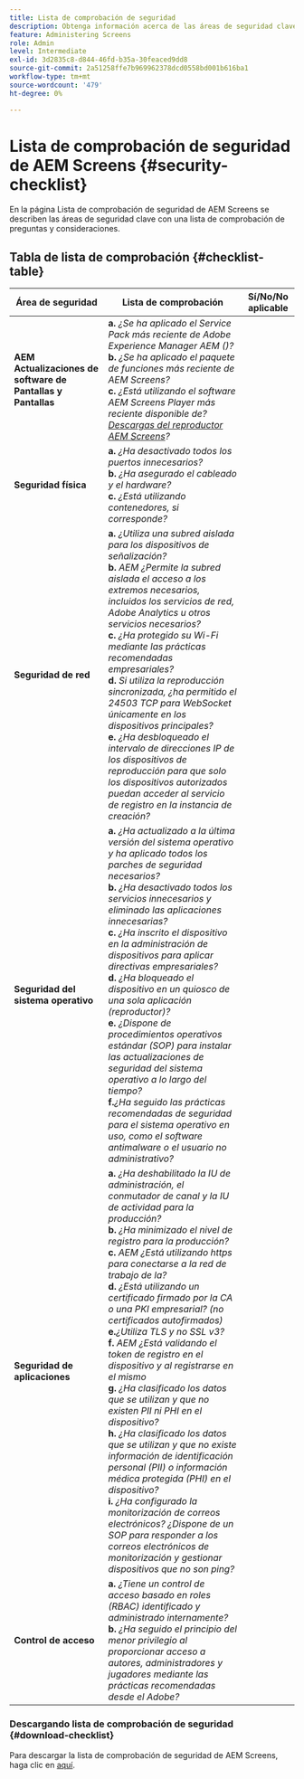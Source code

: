 ```yaml
---
title: Lista de comprobación de seguridad
description: Obtenga información acerca de las áreas de seguridad clave de AEM Screens con una lista de comprobación de preguntas y consideraciones.
feature: Administering Screens
role: Admin
level: Intermediate
exl-id: 3d2835c8-d844-46fd-b35a-30feaced9dd8
source-git-commit: 2a51258ffe7b969962378dcd0558bd001b616ba1
workflow-type: tm+mt
source-wordcount: '479'
ht-degree: 0%

---
```


# Lista de comprobación de seguridad de AEM Screens {#security-checklist}

En la página Lista de comprobación de seguridad de AEM Screens se describen las áreas de seguridad clave con una lista de comprobación de preguntas y consideraciones.

## Tabla de lista de comprobación {#checklist-table}

| **Área de seguridad** | **Lista de comprobación** | **Sí/No/No aplicable** |
|---|---|---|
| **AEM Actualizaciones de software de Pantallas y Pantallas** | **a.** *¿Se ha aplicado el Service Pack más reciente de Adobe Experience Manager AEM ()?* <br>**b.** *¿Se ha aplicado el paquete de funciones más reciente de AEM Screens?* <br>**c.** *¿Está utilizando el software AEM Screens Player más reciente disponible de? [Descargas del reproductor AEM Screens](https://download.macromedia.com/screens/)?* |
| **Seguridad física** | **a.** *¿Ha desactivado todos los puertos innecesarios?* <br>**b.** *¿Ha asegurado el cableado y el hardware?* <br>**c.** *¿Está utilizando contenedores, si corresponde?* |
| **Seguridad de red** | **a.** *¿Utiliza una subred aislada para los dispositivos de señalización?* <br>**b.** *AEM ¿Permite la subred aislada el acceso a los extremos necesarios, incluidos los servicios de red, Adobe Analytics u otros servicios necesarios?* <br>**c.** *¿Ha protegido su Wi-Fi mediante las prácticas recomendadas empresariales?* <br>**d.** *Si utiliza la reproducción sincronizada, ¿ha permitido el 24503 TCP para WebSocket únicamente en los dispositivos principales?* <br>**e.** *¿Ha desbloqueado el intervalo de direcciones IP de los dispositivos de reproducción para que solo los dispositivos autorizados puedan acceder al servicio de registro en la instancia de creación?* |
| **Seguridad del sistema operativo** | **a.** *¿Ha actualizado a la última versión del sistema operativo y ha aplicado todos los parches de seguridad necesarios?* <br>**b.** *¿Ha desactivado todos los servicios innecesarios y eliminado las aplicaciones innecesarias?* <br>**c.** *¿Ha inscrito el dispositivo en la administración de dispositivos para aplicar directivas empresariales?* <br>**d.** *¿Ha bloqueado el dispositivo en un quiosco de una sola aplicación (reproductor)?* <br>**e.** *¿Dispone de procedimientos operativos estándar (SOP) para instalar las actualizaciones de seguridad del sistema operativo a lo largo del tiempo?*<br>**f.***¿Ha seguido las prácticas recomendadas de seguridad para el sistema operativo en uso, como el software antimalware o el usuario no administrativo?* |
| **Seguridad de aplicaciones** | **a.** *¿Ha deshabilitado la IU de administración, el conmutador de canal y la IU de actividad para la producción?* <br>**b.** *¿Ha minimizado el nivel de registro para la producción?* <br>**c.** *AEM ¿Está utilizando https para conectarse a la red de trabajo de la?* <br>**d.** *¿Está utilizando un certificado firmado por la CA o una PKI empresarial? (no certificados autofirmados)*<br>**e.***¿Utiliza TLS y no SSL v3?*<br>**f.** *AEM ¿Está validando el token de registro en el dispositivo y al registrarse en el mismo*<br> **g.** *¿Ha clasificado los datos que se utilizan y que no existen PII ni PHI en el dispositivo?*<br> **h.** *¿Ha clasificado los datos que se utilizan y que no existe información de identificación personal (PII) o información médica protegida (PHI) en el dispositivo?*<br> **i.** *¿Ha configurado la monitorización de correos electrónicos? ¿Dispone de un SOP para responder a los correos electrónicos de monitorización y gestionar dispositivos que no son ping?* |
| **Control de acceso** | **a.** *¿Tiene un control de acceso basado en roles (RBAC) identificado y administrado internamente?* <br>**b.** *¿Ha seguido el principio del menor privilegio al proporcionar acceso a autores, administradores y jugadores mediante las prácticas recomendadas desde el Adobe?* |

### Descargando lista de comprobación de seguridad {#download-checklist}

Para descargar la lista de comprobación de seguridad de AEM Screens, haga clic en [aquí](/help/user-guide/assets/AEMScreens-SecurityChecklist.pdf).
